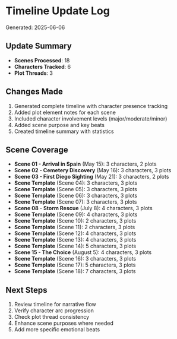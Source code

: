 # Timeline Update Log
Generated: 2025-06-06

## Update Summary
- **Scenes Processed**: 18
- **Characters Tracked**: 6
- **Plot Threads**: 3

## Changes Made
1. Generated complete timeline with character presence tracking
2. Added plot element notes for each scene
3. Included character involvement levels (major/moderate/minor)
4. Added scene purpose and key beats
5. Created timeline summary with statistics

## Scene Coverage
- **Scene 01 - Arrival in Spain** (May 15): 3 characters, 2 plots
- **Scene 02 - Cemetery Discovery** (May 16): 3 characters, 3 plots
- **Scene 03 - First Diego Sighting** (May 21): 3 characters, 2 plots
- **Scene Template** (Scene 04): 3 characters, 3 plots
- **Scene Template** (Scene 05): 3 characters, 3 plots
- **Scene Template** (Scene 06): 3 characters, 3 plots
- **Scene Template** (Scene 07): 3 characters, 3 plots
- **Scene 08 - Storm Rescue** (July 8): 4 characters, 3 plots
- **Scene Template** (Scene 09): 4 characters, 3 plots
- **Scene Template** (Scene 10): 2 characters, 3 plots
- **Scene Template** (Scene 11): 2 characters, 3 plots
- **Scene Template** (Scene 12): 4 characters, 3 plots
- **Scene Template** (Scene 13): 4 characters, 3 plots
- **Scene Template** (Scene 14): 5 characters, 3 plots
- **Scene 15 - The Choice** (August 5): 4 characters, 3 plots
- **Scene Template** (Scene 16): 3 characters, 3 plots
- **Scene Template** (Scene 17): 5 characters, 3 plots
- **Scene Template** (Scene 18): 7 characters, 3 plots

## Next Steps
1. Review timeline for narrative flow
2. Verify character arc progression
3. Check plot thread consistency
4. Enhance scene purposes where needed
5. Add more specific emotional beats
